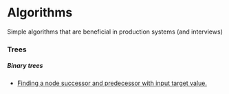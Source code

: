 # Algorithms
Simple algorithms that are beneficial in production systems (and interviews)

### Trees
##### Binary trees
* [Finding a node successor and predecessor with input target value.](https://github.com/michaelyta/algorithms/blob/master/trees/binary/node_successor_and_predecessor/value_input.java)
